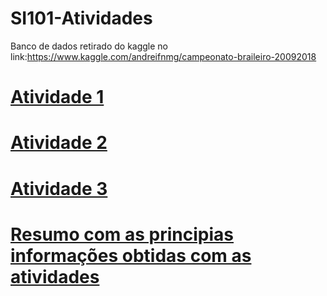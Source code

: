 # SI101-Atividades

Banco de dados retirado do kaggle no link:https://www.kaggle.com/andreifnmg/campeonato-braileiro-20092018


# [Atividade 1](/atividade1.ipynb)

# [Atividade 2](/Atividade2.ipynb)

# [Atividade 3](/Atividade3_fut.ipynb)

# [Resumo com as principias informações obtidas com as atividades](/atividade_resumoDados.ipynb)
